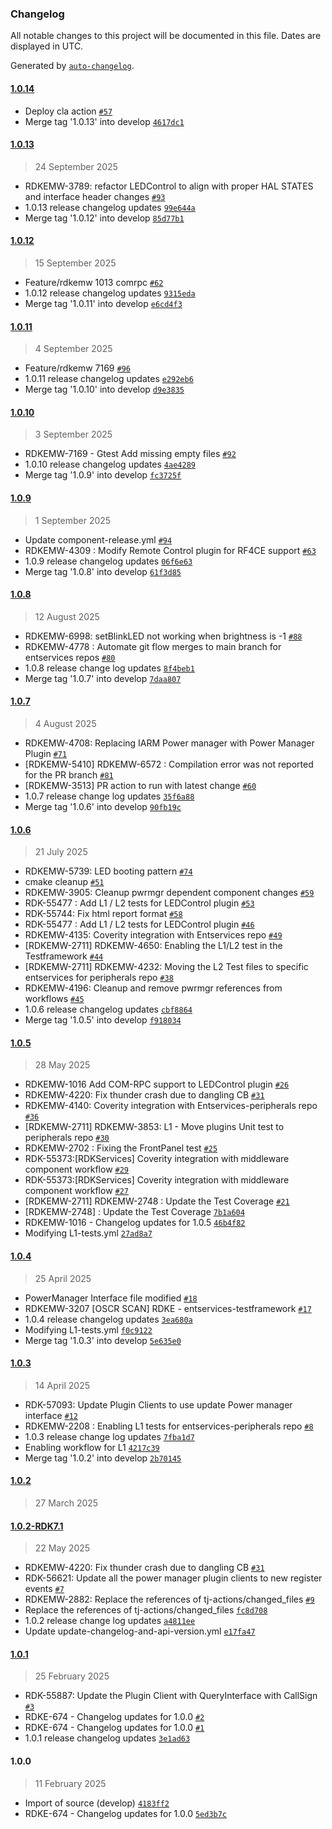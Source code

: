 ### Changelog

All notable changes to this project will be documented in this file. Dates are displayed in UTC.

Generated by [`auto-changelog`](https://github.com/CookPete/auto-changelog).

#### [1.0.14](https://github.com/rdkcentral/entservices-peripherals/compare/1.0.13...1.0.14)

- Deploy cla action [`#57`](https://github.com/rdkcentral/entservices-peripherals/pull/57)
- Merge tag '1.0.13' into develop [`4617dc1`](https://github.com/rdkcentral/entservices-peripherals/commit/4617dc1beafb0a36f032d0794cea9571b8d3af3f)

#### [1.0.13](https://github.com/rdkcentral/entservices-peripherals/compare/1.0.12...1.0.13)

> 24 September 2025

- RDKEMW-3789: refactor LEDControl to align with proper HAL STATES and interface header changes [`#93`](https://github.com/rdkcentral/entservices-peripherals/pull/93)
- 1.0.13 release changelog updates [`99e644a`](https://github.com/rdkcentral/entservices-peripherals/commit/99e644a207c332d06ebb07f90e70a99767b3b42f)
- Merge tag '1.0.12' into develop [`85d77b1`](https://github.com/rdkcentral/entservices-peripherals/commit/85d77b1ce14a91000d12af2ec463317a9d236e47)

#### [1.0.12](https://github.com/rdkcentral/entservices-peripherals/compare/1.0.11...1.0.12)

> 15 September 2025

- Feature/rdkemw 1013 comrpc [`#62`](https://github.com/rdkcentral/entservices-peripherals/pull/62)
- 1.0.12 release changelog updates [`9315eda`](https://github.com/rdkcentral/entservices-peripherals/commit/9315eda4371364465c4c17d3ec6863db5d93a84d)
- Merge tag '1.0.11' into develop [`e6cd4f3`](https://github.com/rdkcentral/entservices-peripherals/commit/e6cd4f3e90b962c3bb92a078c99791d7f0635f5f)

#### [1.0.11](https://github.com/rdkcentral/entservices-peripherals/compare/1.0.10...1.0.11)

> 4 September 2025

- Feature/rdkemw 7169 [`#96`](https://github.com/rdkcentral/entservices-peripherals/pull/96)
- 1.0.11 release changelog updates [`e292eb6`](https://github.com/rdkcentral/entservices-peripherals/commit/e292eb64bb5f1e5c382da0d15c74703734f4ae8b)
- Merge tag '1.0.10' into develop [`d9e3835`](https://github.com/rdkcentral/entservices-peripherals/commit/d9e3835e2e8686223c754cdd0576f5d252c88729)

#### [1.0.10](https://github.com/rdkcentral/entservices-peripherals/compare/1.0.9...1.0.10)

> 3 September 2025

- RDKEMW-7169 - Gtest Add missing empty files [`#92`](https://github.com/rdkcentral/entservices-peripherals/pull/92)
- 1.0.10 release changelog updates [`4ae4289`](https://github.com/rdkcentral/entservices-peripherals/commit/4ae42899ee22d6e2801aa8332243ec0694a2cdc6)
- Merge tag '1.0.9' into develop [`fc3725f`](https://github.com/rdkcentral/entservices-peripherals/commit/fc3725f767de7f3b22aacbfaaf9d9359e69e137b)

#### [1.0.9](https://github.com/rdkcentral/entservices-peripherals/compare/1.0.8...1.0.9)

> 1 September 2025

- Update component-release.yml [`#94`](https://github.com/rdkcentral/entservices-peripherals/pull/94)
- RDKEMW-4309 : Modify Remote Control plugin for RF4CE support [`#63`](https://github.com/rdkcentral/entservices-peripherals/pull/63)
- 1.0.9 release changelog updates [`06f6e63`](https://github.com/rdkcentral/entservices-peripherals/commit/06f6e6340d8021a60d08545060fa4007bee4ee59)
- Merge tag '1.0.8' into develop [`61f3d85`](https://github.com/rdkcentral/entservices-peripherals/commit/61f3d8568e450a3f49735cb83e485326562f5a7b)

#### [1.0.8](https://github.com/rdkcentral/entservices-peripherals/compare/1.0.7...1.0.8)

> 12 August 2025

- RDKEMW-6998: setBlinkLED not working when brightness is -1 [`#88`](https://github.com/rdkcentral/entservices-peripherals/pull/88)
- RDKEMW-4778 : Automate git flow merges to main branch for entservices repos [`#80`](https://github.com/rdkcentral/entservices-peripherals/pull/80)
- 1.0.8 release change log updates [`8f4beb1`](https://github.com/rdkcentral/entservices-peripherals/commit/8f4beb164a3ebc88ca26ed5eaca4479cab779ec4)
- Merge tag '1.0.7' into develop [`7daa807`](https://github.com/rdkcentral/entservices-peripherals/commit/7daa807a6ebd7a12c3a14761a628306a150d7f1c)

#### [1.0.7](https://github.com/rdkcentral/entservices-peripherals/compare/1.0.6...1.0.7)

> 4 August 2025

- RDKEMW-4708: Replacing IARM Power manager with Power Manager Plugin [`#71`](https://github.com/rdkcentral/entservices-peripherals/pull/71)
- [RDKEMW-5410] RDKEMW-6572 : Compilation error was not reported for the PR branch [`#81`](https://github.com/rdkcentral/entservices-peripherals/pull/81)
- [RDKEMW-3513] PR action to run with latest change [`#60`](https://github.com/rdkcentral/entservices-peripherals/pull/60)
- 1.0.7 release change log updates [`35f6a88`](https://github.com/rdkcentral/entservices-peripherals/commit/35f6a88f7bff95cae5fca0c46fc23e2935454304)
- Merge tag '1.0.6' into develop [`90fb19c`](https://github.com/rdkcentral/entservices-peripherals/commit/90fb19c75db4e0651247824df92b705f5f81ae08)

#### [1.0.6](https://github.com/rdkcentral/entservices-peripherals/compare/1.0.5...1.0.6)

> 21 July 2025

- RDKEMW-5739: LED booting pattern [`#74`](https://github.com/rdkcentral/entservices-peripherals/pull/74)
- cmake cleanup [`#51`](https://github.com/rdkcentral/entservices-peripherals/pull/51)
- RDKEMW-3905: Cleanup pwrmgr dependent component changes [`#59`](https://github.com/rdkcentral/entservices-peripherals/pull/59)
- RDK-55477 : Add L1 / L2 tests for LEDControl plugin [`#53`](https://github.com/rdkcentral/entservices-peripherals/pull/53)
- RDK-55744: Fix html report format [`#58`](https://github.com/rdkcentral/entservices-peripherals/pull/58)
- RDK-55477 : Add L1 / L2 tests for LEDControl plugin [`#46`](https://github.com/rdkcentral/entservices-peripherals/pull/46)
- RDKEMW-4135: Coverity integration with Entservices repo [`#49`](https://github.com/rdkcentral/entservices-peripherals/pull/49)
- [RDKEMW-2711] RDKEMW-4650: Enabling the L1/L2 test in the Testframework [`#44`](https://github.com/rdkcentral/entservices-peripherals/pull/44)
- [RDKEMW-2711] RDKEMW-4232: Moving the L2 Test files to specific entservices for peripherals repo [`#38`](https://github.com/rdkcentral/entservices-peripherals/pull/38)
- RDKEMW-4196: Cleanup and remove pwrmgr references from workflows [`#45`](https://github.com/rdkcentral/entservices-peripherals/pull/45)
- 1.0.6 release changelog updates [`cbf8864`](https://github.com/rdkcentral/entservices-peripherals/commit/cbf88646953062182b3a732d34c28eaf99114224)
- Merge tag '1.0.5' into develop [`f918034`](https://github.com/rdkcentral/entservices-peripherals/commit/f9180349a26d740cddeb8ef79cddd46379325cf7)

#### [1.0.5](https://github.com/rdkcentral/entservices-peripherals/compare/1.0.4...1.0.5)

> 28 May 2025

- RDKEMW-1016 Add COM-RPC support to LEDControl plugin [`#26`](https://github.com/rdkcentral/entservices-peripherals/pull/26)
- RDKEMW-4220: Fix thunder crash due to dangling CB [`#31`](https://github.com/rdkcentral/entservices-peripherals/pull/31)
- RDKEMW-4140: Coverity integration with Entservices-peripherals repo [`#36`](https://github.com/rdkcentral/entservices-peripherals/pull/36)
- [RDKEMW-2711] RDKEMW-3853: L1 - Move plugins Unit test to peripherals repo [`#30`](https://github.com/rdkcentral/entservices-peripherals/pull/30)
- RDKEMW-2702 : Fixing the FrontPanel test [`#25`](https://github.com/rdkcentral/entservices-peripherals/pull/25)
- RDK-55373:[RDKServices] Coverity integration with middleware component workflow [`#29`](https://github.com/rdkcentral/entservices-peripherals/pull/29)
- RDK-55373:[RDKServices] Coverity integration with middleware component workflow [`#27`](https://github.com/rdkcentral/entservices-peripherals/pull/27)
- [RDKEMW-2711] RDKEMW-2748 : Update the Test Coverage [`#21`](https://github.com/rdkcentral/entservices-peripherals/pull/21)
- [RDKEMW-2748] : Update the Test Coverage [`7b1a604`](https://github.com/rdkcentral/entservices-peripherals/commit/7b1a604dd90feff42295fb32e75bf886c9b4147e)
- RDKEMW-1016 - Changelog updates for 1.0.5 [`46b4f82`](https://github.com/rdkcentral/entservices-peripherals/commit/46b4f82d73eb674a96821950155ac31b3b71c89d)
- Modifying L1-tests.yml [`27ad8a7`](https://github.com/rdkcentral/entservices-peripherals/commit/27ad8a7582f83fe75e7483a9f6ff63328d65a71f)

#### [1.0.4](https://github.com/rdkcentral/entservices-peripherals/compare/1.0.3...1.0.4)

> 25 April 2025

- PowerManager Interface file modified [`#18`](https://github.com/rdkcentral/entservices-peripherals/pull/18)
- RDKEMW-3207 [OSCR SCAN] RDKE - entservices-testframework [`#17`](https://github.com/rdkcentral/entservices-peripherals/pull/17)
- 1.0.4 release changelog updates [`3ea680a`](https://github.com/rdkcentral/entservices-peripherals/commit/3ea680aa0646e1fa50e1d253a5907f154a26db1a)
- Modifying L1-tests.yml [`f0c9122`](https://github.com/rdkcentral/entservices-peripherals/commit/f0c912206646f1adfacdce1c61cc8675e1be6404)
- Merge tag '1.0.3' into develop [`5e635e0`](https://github.com/rdkcentral/entservices-peripherals/commit/5e635e0a476e7e363ae93e7cde50dd0bee6b24be)

#### [1.0.3](https://github.com/rdkcentral/entservices-peripherals/compare/1.0.2...1.0.3)

> 14 April 2025

- RDK-57093: Update Plugin Clients to use update Power manager interface [`#12`](https://github.com/rdkcentral/entservices-peripherals/pull/12)
- RDKEMW-2208 : Enabling L1 tests for entservices-peripherals repo [`#8`](https://github.com/rdkcentral/entservices-peripherals/pull/8)
- 1.0.3 release change log updates [`7fba1d7`](https://github.com/rdkcentral/entservices-peripherals/commit/7fba1d7b22a64848f24ff6c06fdff8dd5519fb6b)
- Enabling workflow for L1 [`4217c39`](https://github.com/rdkcentral/entservices-peripherals/commit/4217c39bba220de2b2d348e94ef2fb8c4b5534dc)
- Merge tag '1.0.2' into develop [`2b70145`](https://github.com/rdkcentral/entservices-peripherals/commit/2b70145a578074f54c2bfd78764b89a8b85121de)

#### [1.0.2](https://github.com/rdkcentral/entservices-peripherals/compare/1.0.2-RDK7.1...1.0.2)

> 27 March 2025

#### [1.0.2-RDK7.1](https://github.com/rdkcentral/entservices-peripherals/compare/1.0.1...1.0.2-RDK7.1)

> 22 May 2025

- RDKEMW-4220: Fix thunder crash due to dangling CB [`#31`](https://github.com/rdkcentral/entservices-peripherals/pull/31)
- RDK-56621: Update all the power manager plugin clients to new register events [`#7`](https://github.com/rdkcentral/entservices-peripherals/pull/7)
- RDKEMW-2882: Replace the references of tj-actions/changed_files [`#9`](https://github.com/rdkcentral/entservices-peripherals/pull/9)
- Replace the references of tj-actions/changed_files [`fc8d708`](https://github.com/rdkcentral/entservices-peripherals/commit/fc8d70838fbfdf1e4fbb7196a9b7133723c4f8ed)
- 1.0.2 release change log updates [`a4811ee`](https://github.com/rdkcentral/entservices-peripherals/commit/a4811ee2b178f13b9fb7e4dafbab58f84bfc3bc6)
- Update update-changelog-and-api-version.yml [`e17fa47`](https://github.com/rdkcentral/entservices-peripherals/commit/e17fa478ce6e271418bee8fe026f96b84916dccc)

#### [1.0.1](https://github.com/rdkcentral/entservices-peripherals/compare/1.0.0...1.0.1)

> 25 February 2025

- RDK-55887: Update the Plugin Client with QueryInterface with CallSign [`#3`](https://github.com/rdkcentral/entservices-peripherals/pull/3)
- RDKE-674 - Changelog updates for 1.0.0 [`#2`](https://github.com/rdkcentral/entservices-peripherals/pull/2)
- RDKE-674 - Changelog updates for 1.0.0 [`#1`](https://github.com/rdkcentral/entservices-peripherals/pull/1)
- 1.0.1 release changelog updates [`3e1ad63`](https://github.com/rdkcentral/entservices-peripherals/commit/3e1ad63f55f63bce080ad0f12431d836ba6a15e8)

#### 1.0.0

> 11 February 2025

- Import of source (develop) [`4183ff2`](https://github.com/rdkcentral/entservices-peripherals/commit/4183ff29d8ed85777cfffd92b01822fac00d4593)
- RDKE-674 - Changelog updates for 1.0.0 [`5ed3b7c`](https://github.com/rdkcentral/entservices-peripherals/commit/5ed3b7c421947ba999ac87b70d8acf3ab9e8ade7)
